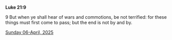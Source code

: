 **Luke 21:9**

9 But when ye shall hear of wars and commotions, be not terrified: for these things must first come to pass; but the end is not by and by.

[Sunday 06-April, 2025](https://getbible.net/kjv/Luke/21/9)
